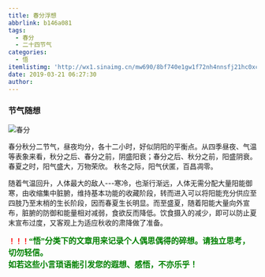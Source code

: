 ```yaml
---
title: 春分浮想
abbrlink: b146a081
tags:
  - 春分
  - 二十四节气
categories:
  - 悟
itemlistimg: 'http://wx1.sinaimg.cn/mw690/8bf740e1gw1f72nh4nnsfj21hc0xc4qp.jpg'
date: 2019-03-21 06:27:30
author:
---
```

### 节气随想

![春分](http://wx1.sinaimg.cn/mw690/8bf740e1gw1f72nh4nnsfj21hc0xc4qp.jpg)

春分秋分二节气，昼夜均分，各十二小时，好似阴阳的平衡点。从四季昼夜、气温等表象来看，秋分之后、春分之前，阴盛阳衰；春分之后、秋分之前，阳盛阴衰。
春夏之时，阳气盛大，万物荣欣。
秋冬之际，阳气伏匿，百昌凋零。

随着气温回升，人体最大的敌人---寒冷，也渐行渐远，人体无需分配大量阳能御寒，由收缩集中脏腑，维持基本功能的收藏阶段，转而进入可以将阳能充分供应至四肢乃至末梢的生长阶段，因而春夏生长明显。而至盛夏，随着阳能大量向外宣布，脏腑的防御和能量相对减弱，食欲反而降低。饮食摄入的减少，即可以防止夏末宣布过度，又客观上为适应秋收的肃降做了准备。



**<font color=red>！！！</font><font color=green face=微软雅黑 size=3>“悟”分类下的文章用来记录个人偶思偶得的碎想。请独立思考，切勿轻信。  
如若这些小言琐语能引发您的遐想、感悟，不亦乐乎！</font>**